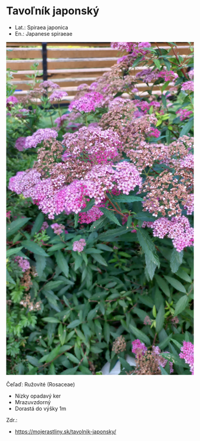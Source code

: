 # Tavoľník japonský
- Lat.: Spiraea japonica
- En.: Japanese spiraeae

![Tavoľník japonský](./japanese_spiraea.jpg "Tavoľník japonský")


Čeľaď: Ružovité (Rosaceae)


- Nízky opadavý ker
- Mrazuvzdorný
- Dorastá do výšky 1m

Zdr.:
- https://mojerastliny.sk/tavolnik-japonsky/